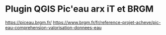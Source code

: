 # Plugin QGIS Pic'eau arx iT et BRGM #
https://piceau.brgm.fr/
https://www.brgm.fr/fr/reference-projet-acheve/pic-eau-comprehension-valorisation-donnees-eau
